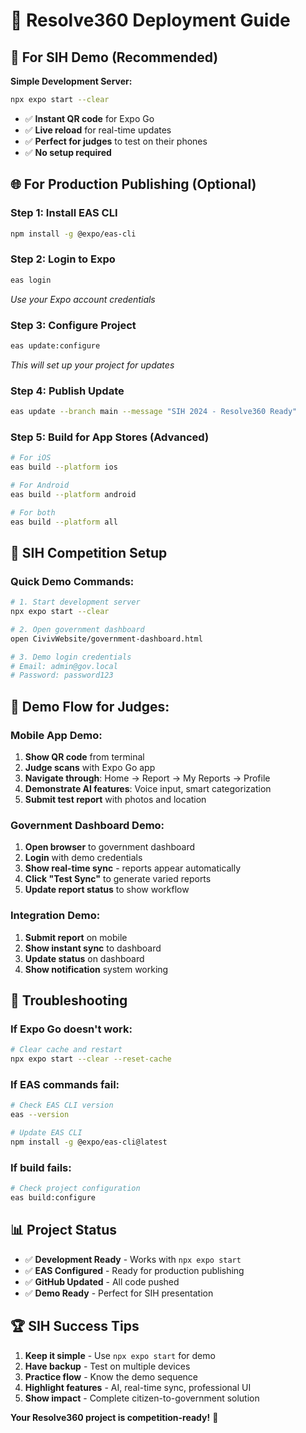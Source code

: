 # 🚀 **Resolve360 Deployment Guide**

## **📱 For SIH Demo (Recommended)**

**Simple Development Server:**
```bash
npx expo start --clear
```
- ✅ **Instant QR code** for Expo Go
- ✅ **Live reload** for real-time updates
- ✅ **Perfect for judges** to test on their phones
- ✅ **No setup required**

## **🌐 For Production Publishing (Optional)**

### **Step 1: Install EAS CLI**
```bash
npm install -g @expo/eas-cli
```

### **Step 2: Login to Expo**
```bash
eas login
```
*Use your Expo account credentials*

### **Step 3: Configure Project**
```bash
eas update:configure
```
*This will set up your project for updates*

### **Step 4: Publish Update**
```bash
eas update --branch main --message "SIH 2024 - Resolve360 Ready"
```

### **Step 5: Build for App Stores (Advanced)**
```bash
# For iOS
eas build --platform ios

# For Android
eas build --platform android

# For both
eas build --platform all
```

## **🎯 SIH Competition Setup**

### **Quick Demo Commands:**
```bash
# 1. Start development server
npx expo start --clear

# 2. Open government dashboard
open CivivWebsite/government-dashboard.html

# 3. Demo login credentials
# Email: admin@gov.local
# Password: password123
```

## **📱 Demo Flow for Judges:**

### **Mobile App Demo:**
1. **Show QR code** from terminal
2. **Judge scans** with Expo Go app
3. **Navigate through**: Home → Report → My Reports → Profile
4. **Demonstrate AI features**: Voice input, smart categorization
5. **Submit test report** with photos and location

### **Government Dashboard Demo:**
1. **Open browser** to government dashboard
2. **Login** with demo credentials
3. **Show real-time sync** - reports appear automatically
4. **Click "Test Sync"** to generate varied reports
5. **Update report status** to show workflow

### **Integration Demo:**
1. **Submit report** on mobile
2. **Show instant sync** to dashboard
3. **Update status** on dashboard
4. **Show notification** system working

## **🔧 Troubleshooting**

### **If Expo Go doesn't work:**
```bash
# Clear cache and restart
npx expo start --clear --reset-cache
```

### **If EAS commands fail:**
```bash
# Check EAS CLI version
eas --version

# Update EAS CLI
npm install -g @expo/eas-cli@latest
```

### **If build fails:**
```bash
# Check project configuration
eas build:configure
```

## **📊 Project Status**

- ✅ **Development Ready** - Works with `npx expo start`
- ✅ **EAS Configured** - Ready for production publishing
- ✅ **GitHub Updated** - All code pushed
- ✅ **Demo Ready** - Perfect for SIH presentation

## **🏆 SIH Success Tips**

1. **Keep it simple** - Use `npx expo start` for demo
2. **Have backup** - Test on multiple devices
3. **Practice flow** - Know the demo sequence
4. **Highlight features** - AI, real-time sync, professional UI
5. **Show impact** - Complete citizen-to-government solution

**Your Resolve360 project is competition-ready!** 🎉